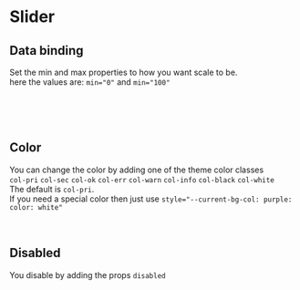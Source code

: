 # Slider

## Data binding

Set the min and max properties to how you want scale to be.<br>
here the values are: `min="0"` and `min="100"`

<hhl-live-editor title="" htmlCode=' 
    <template>
    <H_flex>
        <H_slider v-model="value" min="0" max="100" label="Slider Label" class="col-err"></H_slider>
        <H_input type="number" v-model="value" label="value"></H_input>
    </H_flex>
    </template>
    <script>
        const value = ref(33);
        return {value}
    </script>
'>
</hhl-live-editor>

<br>

<br>

<br>

## Color

You can change the color by adding one of the theme color classes<br>
`col-pri` `col-sec` `col-ok` `col-err` `col-warn` `col-info` `col-black` `col-white`<br>
The default is `col-pri`.<br>
If you need a special color then just use `style="--current-bg-col: purple: color: white"`

<hhl-live-editor title="" htmlCode='
    <template>
    <H_flex flx_direction="column" flx_align="stretch">
        <H_slider v-model="value" min="0" max="100" label="col-pri" class="col-pri"></H_slider>
        <H_slider v-model="value" min="0" max="100" label="col-sec" class="col-sec"></H_slider>
        <H_slider v-model="value" min="0" max="100" label="col-ok" class="col-ok"></H_slider>
        <H_slider v-model="value" min="0" max="100" label="col-err" class="col-err"></H_slider>
        <H_slider v-model="value" min="0" max="100" label="col-warn" class="col-warn"></H_slider>
        <H_slider v-model="value" min="0" max="100" label="col-info" class="col-info"></H_slider>
        <H_slider v-model="value" min="0" max="100" label="col-black" class="col-black"></H_slider>
        <H_slider v-model="value" min="0" max="100" label="col-white" class="col-white"></H_slider>
        <H_slider v-model="value" min="0" max="100" label="special color" style="--current-bg-col: purple; color: white" label="purple"></H_slider>
    </H_flex>
    </template>
    <script>
        const value = ref(33);
        return {value}
    </script>
'>
</hhl-live-editor>

<br>

## Disabled

You disable by adding the props `disabled`

<hhl-live-editor title="" htmlCode='
    <template>
        <H_flex flx_direction="column" flx_align="stretch">
            <H_slider disabled v-model="value" min="0" max="100" label="col-pri" class="col-pri"></H_slider>
            <H_slider disabled v-model="value" min="0" max="100" label="col-sec" class="col-sec"></H_slider>
            <H_slider disabled v-model="value" min="0" max="100" label="col-ok" class="col-ok"></H_slider>
            <H_slider disabled v-model="value" min="0" max="100" label="col-err" class="col-err"></H_slider>
            <H_slider disabled v-model="value" min="0" max="100" label="col-warn" class="col-warn"></H_slider>
            <H_slider disabled v-model="value" min="0" max="100" label="col-info" class="col-info"></H_slider>
            <H_slider disabled v-model="value" min="0" max="100" label="col-black" class="col-black"></H_slider>
            <H_slider disabled v-model="value" min="0" max="100" label="col-white" class="col-white"></H_slider>
            <H_slider disabled v-model="value" min="0" max="100" label="special color" style="--current-bg-col: purple; color: white" label="purple"></H_slider>
        </H_flex>
    </template>
    <script>
        const value = ref(33);
        return {value}
    </script>
'>
</hhl-live-editor>

<br>
